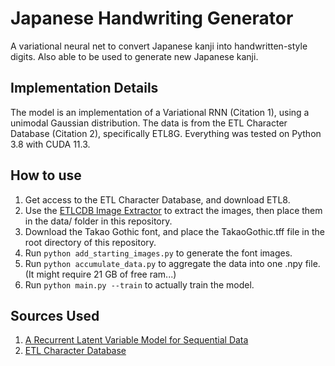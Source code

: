 # Japanese Handwriting Generator
A variational neural net to convert Japanese kanji into handwritten-style digits. Also able to be used to generate new Japanese kanji.

## Implementation Details
The model is an implementation of a Variational RNN (Citation 1), using a unimodal Gaussian distribution. The data is from the ETL Character Database (Citation 2), specifically ETL8G. Everything was tested on Python 3.8 with CUDA 11.3.

## How to use
1. Get access to the ETL Character Database, and download ETL8.
2. Use the [ETLCDB Image Extractor](https://github.com/choo/etlcdb-image-extractor) to extract the images, then place them in the data/ folder in this repository.
3. Download the Takao Gothic font, and place the TakaoGothic.tff file in the root directory of this repository.
4. Run `python add_starting_images.py` to generate the font images.
5. Run `python accumulate_data.py` to aggregate the data into one .npy file. (It might require 21 GB of free ram...)
6. Run `python main.py --train` to actually train the model.

## Sources Used
1. [A Recurrent Latent Variable Model for Sequential Data](https://arxiv.org/abs/1506.02216)
2. [ETL Character Database](http://etlcdb.db.aist.go.jp/)